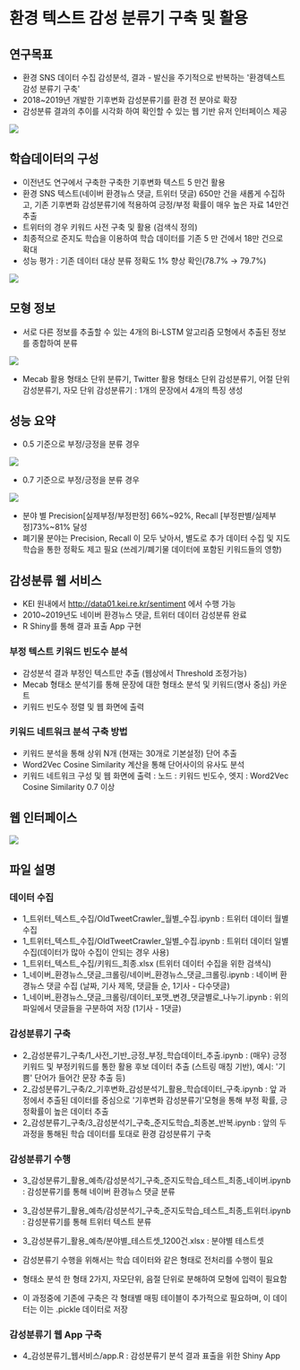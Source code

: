 # 환경 텍스트 감성 분류기 구축 및 활용

## 연구목표
- 환경 SNS 데이터 수집 감성분석, 결과 - 발신을 주기적으로 반복하는 '환경텍스트 감성 분류기 구축'
- 2018~2019년 개발한 기후변화 감성분류기를 환경 전 분야로 확장
- 감성분류 결과의 추이를 시각화 하여 확인할 수 있는 웹 기반 유저 인터페이스 제공 

![](https://github.com/keibigdata/dyjin_2020/blob/master/1_%ED%99%98%EA%B2%BD%20%ED%85%8D%EC%8A%A4%ED%8A%B8_%EA%B0%90%EC%84%B1_%EB%B6%84%EB%A5%98%EA%B8%B0_%EA%B5%AC%EC%B6%95_%EB%B0%8F%20_%ED%99%9C%EC%9A%A9/image/F1.png?raw=true)

## 학습데이터의 구성
- 이전년도 연구에서 구축한 구축한 기후변화 텍스트 5 만건 활용
- 환경 SNS 텍스트(네이버 환경뉴스 댓글, 트위터 댓글) 650만 건을 새롭게 수집하고, 기존 기후변화 감성분류기에 적용하여 긍정/부정 확률이 매우 높은 자료 14만건 추출
- 트위터의 경우 키워드 사전 구축 및 활용 (검색식 정의)
- 최종적으로 준지도 학습을 이용하여 학습 데이터를 기존 5 만 건에서 18만 건으로 확대
- 성능 평가 : 기존 데이터 대상 분류 정확도 1% 향상 확인(78.7% → 79.7%) 

![](https://github.com/keibigdata/dyjin_2020/blob/master/1_%ED%99%98%EA%B2%BD%20%ED%85%8D%EC%8A%A4%ED%8A%B8_%EA%B0%90%EC%84%B1_%EB%B6%84%EB%A5%98%EA%B8%B0_%EA%B5%AC%EC%B6%95_%EB%B0%8F%20_%ED%99%9C%EC%9A%A9/image/F3.png?raw=true)


## 모형 정보

- 서로 다른 정보를 추출할 수 있는 4개의 Bi-LSTM 알고리즘 모형에서 추출된 정보를 종합하여 분류

![](https://github.com/keibigdata/dyjin_2020/blob/master/1_%ED%99%98%EA%B2%BD%20%ED%85%8D%EC%8A%A4%ED%8A%B8_%EA%B0%90%EC%84%B1_%EB%B6%84%EB%A5%98%EA%B8%B0_%EA%B5%AC%EC%B6%95_%EB%B0%8F%20_%ED%99%9C%EC%9A%A9/image/F2.png?raw=true)

- Mecab 활용 형태소 단위 분류기, Twitter 활용 형태소 단위 감성분류기, 어절 단위 감성분류기, 자모 단위 감성분류기 : 1개의 문장에서 4개의 특징 생성

## 성능 요약
- 0.5 기준으로 부정/긍정을 분류 경우

![](https://github.com/keibigdata/dyjin_2020/blob/master/1_%ED%99%98%EA%B2%BD%20%ED%85%8D%EC%8A%A4%ED%8A%B8_%EA%B0%90%EC%84%B1_%EB%B6%84%EB%A5%98%EA%B8%B0_%EA%B5%AC%EC%B6%95_%EB%B0%8F%20_%ED%99%9C%EC%9A%A9/image/F4.png)

- 0.7 기준으로 부정/긍정을 분류 경우

![](https://github.com/keibigdata/dyjin_2020/blob/master/1_%ED%99%98%EA%B2%BD%20%ED%85%8D%EC%8A%A4%ED%8A%B8_%EA%B0%90%EC%84%B1_%EB%B6%84%EB%A5%98%EA%B8%B0_%EA%B5%AC%EC%B6%95_%EB%B0%8F%20_%ED%99%9C%EC%9A%A9/image/F5.png)

- 분야 별 Precision[실제부정/부정판정] 66%~92%, Recall [부정판별/실제부정]73%~81% 달성
- 폐기물 분야는 Precision, Recall 이 모두 낮아서, 별도로 추가 데이터 수집 및 지도학습을 통한 정확도 제고 필요 (쓰레기/폐기물 데이터에 포함된 키워드들의 영향)


## 감성분류 웹 서비스 
- KEI 원내에서 http://data01.kei.re.kr/sentiment 에서 수행 가능
- 2010~2019년도 네이버 환경뉴스 댓글, 트위터 데이터 감성분류 완료
- R Shiny를 통해 결과 표출 App 구현

### 부정 텍스트 키워드 빈도수 분석
- 감성분석 결과 부정인 텍스트만 추출 (웹상에서 Threshold 조정가능)
- Mecab 형태소 분석기를 통해 문장에 대한 형태소 분석 및 키워드(명사 중심) 카운트
- 키워드 빈도수 정렬 및  웹 화면에 출력

### 키워드 네트워크 분석 구축 방법
- 키워드 분석을 통해 상위 N개 (현재는 30개로 기본설정) 단어 추출
- Word2Vec Cosine Similarity 계산을 통해 단어사이의  유사도 분석
- 키워드 네트워크 구성 및 웹 화면에 출력 : 노드 : 키워드 빈도수, 엣지 : Word2Vec Cosine Similarity 0.7 이상

## 웹 인터페이스


![](https://github.com/keibigdata/dyjin_2020/blob/master/1_%ED%99%98%EA%B2%BD%20%ED%85%8D%EC%8A%A4%ED%8A%B8_%EA%B0%90%EC%84%B1_%EB%B6%84%EB%A5%98%EA%B8%B0_%EA%B5%AC%EC%B6%95_%EB%B0%8F%20_%ED%99%9C%EC%9A%A9/image/F6.png)

## 파일 설명

### 데이터 수집
- 1_트위터_텍스트_수집/OldTweetCrawler_월별_수집.ipynb : 트위터 데이터 월별 수집
- 1_트위터_텍스트_수집/OldTweetCrawler_일별_수집.ipynb : 트위터 데이터 일별 수집(데이터가 많아 수집이 안되는 경우 사용)
- 1_트위터_텍스트_수집/키워드_최종.xlsx (트위터 데이터 수집을 위한 검색식)
- 1_네이버_환경뉴스_댓글_크롤링/네이버_환경뉴스_댓글_크롤링.ipynb : 네이버 환경뉴스 댓글 수집 (날짜, 기사 제목, 댓글들 순, 1기사 - 다수댓글)
- 1_네이버_환경뉴스_댓글_크롤링/데이터_포맷_변경_댓글별로_나누기.ipynb : 위의 파일에서 댓글들을 구분하여 저장 (1기사 - 1댓글)
 
### 감성분류기 구축
- 2_감성분류기_구축/1_사전_기반_긍정_부정_학습데이터_추출.ipynb : (매우) 긍정키워드 및 부정키워드를 통한 활용 후보 데이터 추출 (스트링 매칭 기반), 예시: '기쁨' 단어가 들어간 문장 추출 등)
- 2_감성분류기_구축/2_기후변화_감성분석기_활용_학습데이터_구축.ipynb : 앞 과정에서 추출된 데이터를 중심으로 '기후변화 감성분류기'모형을 통해 부정 확률, 긍정확률이 높은 데이터 추출
- 2_감성분류기_구축/3_감성분석기_구축_준지도학습_최종본_반복.ipynb : 앞의 두과정을 통해된 학습 데이터를 토대로 환경 감성분류기 구축

### 감성분류기 수행 
- 3_감성분류기_활용_예측/감성분석기_구축_준지도학습_테스트_최종_네이버.ipynb : 감성분류기를 통해 네이버 환경뉴스 댓글 분류
- 3_감성분류기_활용_예측/감성분석기_구축_준지도학습_테스트_최종_트위터.ipynb : 감성분류기를 통해 트위터 텍스트 분류
- 3_감성분류기_활용_예측/분야별_테스트셋_1200건.xlsx : 분야별 테스트셋

- 감성분류기 수행을 위해서는 학습 데이터와 같은 형태로 전처리를 수행이 필요
- 형태소 분석 한 형태 2가지, 자모단위, 음절 단위로 분해하여 모형에 입력이 필요함 
- 이 과정중에 기존에 구축은 각 형태별 매핑 테이블이 추가적으로 필요하며, 이 데이터는 이는 .pickle 데이터로 저장

### 감성분류기 웹 App 구축
- 4_감성분류기_웹서비스/app.R : 감성분류기 분석 결과 표출을 위한 Shiny App

